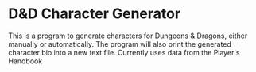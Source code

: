 # D&D Character Generator
This is a program to generate characters for Dungeons & Dragons, either manually or automatically. The program will also print the generated character bio into a new text file.
Currently uses data from the Player's Handbook
